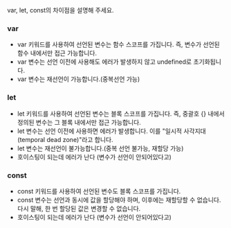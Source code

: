 var, let, const의 차이점을 설명해 주세요.

### var

-   var 키워드를 사용하여 선언된 변수는 함수 스코프를 가집니다. 즉, 변수가 선언된 함수 내에서만 접근 가능합니다.
-   var 변수는 선언 이전에 사용해도 에러가 발생하지 않고 undefined로 초기화됩니다.
-   var 변수는 재선언이 가능합니다.(중복선언 가능)

### let

-   let 키워드를 사용하여 선언된 변수는 블록 스코프를 가집니다. 즉, 중괄호 {} 내에서 정의된 변수는 그 블록 내에서만 접근 가능합니다.
-   let 변수는 선언 이전에 사용하면 에러가 발생합니다. 이를 "일시적 사각지대(temporal dead zone)"라고 합니다.
-   let 변수는 재선언이 불가능합니다.(중복 선언 불가능, 재할당 가능)
-   호이스팅이 되는데 에러가 난다 (변수가 선언이 안되어있다고)

### const

-   const 키워드를 사용하여 선언된 변수도 블록 스코프를 가집니다.
-   const 변수는 선언과 동시에 값을 할당해야 하며, 이후에는 재할당할 수 없습니다. 다시 말해, 한 번 할당된 값은 변경할 수 없습니다.
-   호이스팅이 되는데 에러가 난다 (변수가 선언이 안되어있다고)
